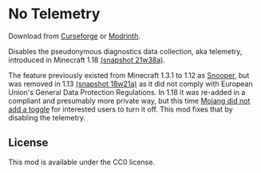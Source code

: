 # No Telemetry

Download from [Curseforge](https://curseforge.com/minecraft/mc-mods/no-telemetry/) or [Modrinth](https://github.com/kb-1000/no-telemetry).

Disables the pseudonymous diagnostics data collection, aka telemetry, introduced in Minecraft 1.18 [(snapshot 21w38a)](https://www.minecraft.net/en-us/article/minecraft-snapshot-21w38a#main-content).

The feature previously existed from Minecraft 1.3.1 to 1.12 as [Snooper](https://minecraft.fandom.com/wiki/Snooper), but was removed in 1.13 [(snapshot 18w21a)](https://bugs.mojang.com/browse/MC-130179) as it did not comply with European Union's General Data Protection Regulations. In 1.18 it was re-added in a compliant and presumably more private way, but this time [Mojang did not add a toggle](https://bugs.mojang.com/browse/MC-237493) for interested users to turn it off. This mod fixes that by disabling the telemetry. 

## License

This mod is available under the CC0 license.
